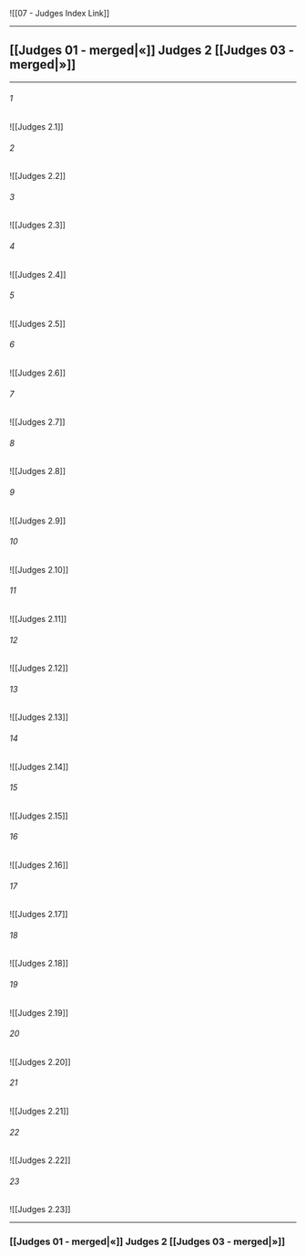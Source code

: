 ![[07 - Judges Index Link]]

---
##  [[Judges 01 - merged|«]] Judges 2 [[Judges 03 - merged|»]]

---

###### 1
![[Judges 2.1]] 

###### 2
![[Judges 2.2]] 

###### 3
![[Judges 2.3]] 

###### 4
![[Judges 2.4]]

###### 5 
![[Judges 2.5]] 

###### 6
![[Judges 2.6]] 

###### 7
![[Judges 2.7]] 

###### 8
![[Judges 2.8]] 

###### 9
![[Judges 2.9]] 

###### 10
![[Judges 2.10]] 

###### 11
![[Judges 2.11]] 

###### 12
![[Judges 2.12]]

###### 13
![[Judges 2.13]] 

###### 14
![[Judges 2.14]] 

###### 15
![[Judges 2.15]]

###### 16
![[Judges 2.16]] 

###### 17
![[Judges 2.17]]

###### 18
![[Judges 2.18]] 

###### 19
![[Judges 2.19]] 

###### 20
![[Judges 2.20]]

###### 21
![[Judges 2.21]] 

###### 22
![[Judges 2.22]] 

###### 23
![[Judges 2.23]]


---
###  [[Judges 01 - merged|«]] Judges 2 [[Judges 03 - merged|»]]